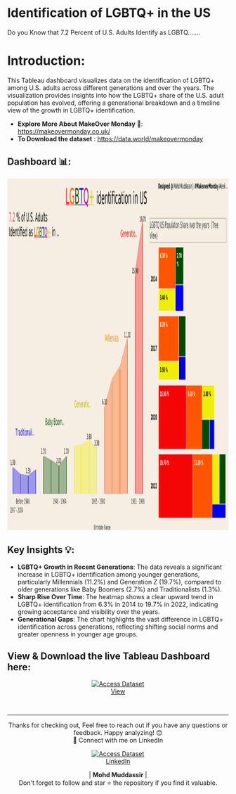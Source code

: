 # Identification of LGBTQ+ in the US 
Do you Know that 7.2 Percent of U.S. Adults Identify as LGBTQ.......

# Introduction: 
This Tableau dashboard visualizes data on the identification of LGBTQ+ among U.S. adults across different generations and over the years. The visualization provides insights into how the LGBTQ+ share of the U.S. adult population has evolved, offering a generational breakdown and a timeline view of the growth in LGBTQ+ identification.

- **Explore More About MakeOver Monday** 🔗: https://makeovermonday.co.uk/
- **To Download the dataset** : https://data.world/makeovermonday

## Dashboard 📊: 
<div align="center">
    <img src="https://github.com/mohd-muddassir99/MakeoverMonday-TableauProjects/blob/main/Identification%20of%20LGBTQ%2B%20in%20the%20US%20%7C%7C%20%23MOM%20W23%20-%202024/Identification%20of%20LGBTQ%2B%20in%20the%20US%20__%20%23MakeoverMonday%20Week%2023%20-%202024.png" width="1300px" height="800px">
</div> 

## Key Insights 💡:
- **LGBTQ+ Growth in Recent Generations**: The data reveals a significant increase in LGBTQ+ identification among younger generations, particularly Millennials (11.2%) and Generation Z (19.7%), compared to older generations like Baby Boomers (2.7%) and Traditionalists (1.3%).
- **Sharp Rise Over Time**: The heatmap shows a clear upward trend in LGBTQ+ identification from 6.3% in 2014 to 19.7% in 2022, indicating growing acceptance and visibility over the years.
- **Generational Gaps**: The chart highlights the vast difference in LGBTQ+ identification across generations, reflecting shifting social norms and greater openness in younger age groups.

## View & Download the live Tableau Dashboard here:

<p align="center">
    <a href="https://public.tableau.com/views/IdentificationofLGBTQintheUSMakeoverMondayWeek23-2024/IdentificationofLGBTQintheUSMakeoverMondayWeek23-2024?:language=en-GB&:sid=&:redirect=auth&:display_count=n&:origin=viz_share_link">
        <img src="https://www.tableau.com/sites/default/files/blog/tableautips_30.png" width="120px" alt="Access Dataset"><br>
        View
    </a>
</p> <br>

---

<div align="center">
Thanks for checking out, Feel free to reach out if you have any questions or feedback. Happy analyzing! 😊<br>
 🔗 Connect with me on LinkedIn 
 
  <p align="center">
    <a href="https://www.linkedin.com/in/mohd-muddassir99/">
        <img src="https://upload.wikimedia.org/wikipedia/commons/thumb/c/ca/LinkedIn_logo_initials.png/640px-LinkedIn_logo_initials.png" width="65px" alt="Access Dataset"><br>
        LinkedIn
    </a>

   | **Mohd Muddassir** | </a> <br>
Don't forget to follow and star ⭐ the repository if you find it valuable.
</div>
